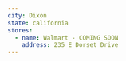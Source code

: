 ```yaml
---
city: Dixon
state: california
stores:
  - name: Walmart - COMING SOON
    address: 235 E Dorset Drive
---
```

